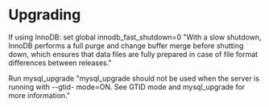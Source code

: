 # Upgrading
If using InnoDB:
set global innodb_fast_shutdown=0
"With a slow shutdown, InnoDB performs a full purge and change buffer merge before shutting down,
which ensures that data files are fully prepared in case of file format differences between releases."

Run mysql_upgrade
"mysql_upgrade should not be used when the server is running with --gtid- mode=ON. See GTID mode and mysql_upgrade for more information."



